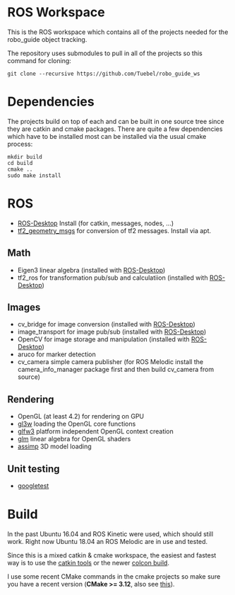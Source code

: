 # ROS Workspace
This is the ROS workspace which contains all of the projects needed for the
robo_guide object tracking.

The repository uses submodules to pull in all of the projects so this command
for cloning:

`git clone --recursive https://github.com/Tuebel/robo_guide_ws`

# Dependencies
The projects build on top of each and can be built in one source tree since they
are catkin and cmake packages. There are quite a few dependencies which have to
be installed most can be installed via the usual cmake process:
```
mkdir build
cd build
cmake ..
sudo make install
```

# ROS
- [ROS-Desktop](http://wiki.ros.org/melodic) Install (for catkin, messages, nodes, ...)
- [tf2_geometry_msgs](http://wiki.ros.org/tf2_geometry_msgs) for conversion of tf2 messages. Install via apt.

## Math
- Eigen3 linear algebra (installed with [ROS-Desktop](http://wiki.ros.org/melodic))
- tf2_ros for transformation pub/sub and calculatiion (installed with [ROS-Desktop](http://wiki.ros.org/melodic))

## Images
- cv_bridge for image conversion (installed with [ROS-Desktop](http://wiki.ros.org/melodic))
- image_transport for image pub/sub (installed with [ROS-Desktop](http://wiki.ros.org/melodic))
- OpenCV for image storage and manipulation (installed with [ROS-Desktop](http://wiki.ros.org/melodic))
- aruco for marker detection
- cv_camera simple camera publisher (for ROS Melodic install the camera_info_manager package first and then build cv_camera from source)

## Rendering
- OpenGL (at least 4.2) for rendering on GPU
- [gl3w](https://github.com/skaslev/gl3w) loading the OpenGL core functions
- [glfw3](https://www.glfw.org/) platform independent OpenGL context creation
- [glm](https://glm.g-truc.net/) linear algebra for OpenGL shaders
- [assimp](http://www.assimp.org/) 3D model loading

## Unit testing
- [googletest](https://github.com/google/googletest)

# Build
In the past Ubuntu 16.04 and ROS Kinetic were used, which should still work.
Right now Ubuntu 18.04 an ROS Melodic are in use and tested.

Since this is a mixed catkin & cmake workspace, the easiest and fastest way is
to use the [catkin tools](https://catkin-tools.readthedocs.io/en/latest/) or the
newer [colcon build](https://colcon.readthedocs.io/en/latest/user/quick-start.html).

I use some recent CMake commands in the cmake projects so make sure you have a recent
version (**CMake >= 3.12**, also see [this](https://answers.ros.org/question/293119/how-can-i-updateremove-cmake-without-partially-deleting-my-ros-distribution/)).
